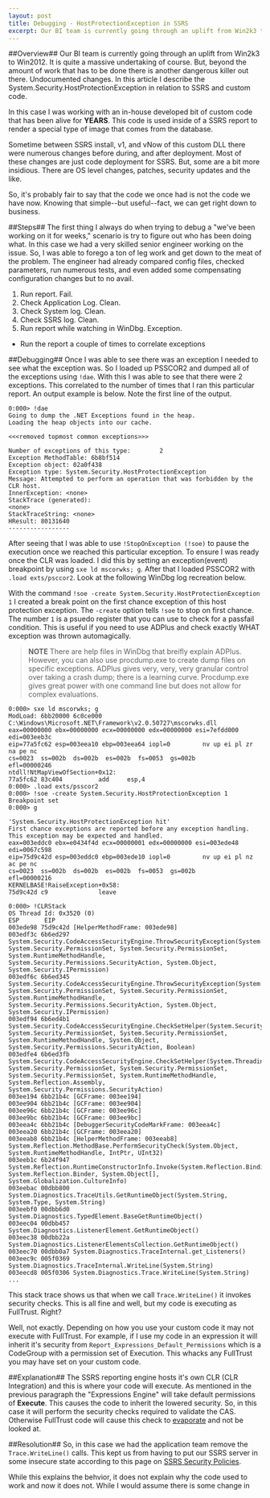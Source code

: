 ```yaml
---
layout: post
title: Debugging - HostProtectionException in SSRS
excerpt: Our BI team is currently going through an uplift from Win2k3 to Win2012. It is quite a massive undertaking of course. But, beyond the amount of work that has to be done there is another dangerous killer out there.  Undocumented changes. In this article I describe the System.Security.HostProtectionException in relation to SSRS and custom code.
---
```

##Overview##
Our BI team is currently going through an uplift from Win2k3 to Win2012. It is quite a massive undertaking of course. But, beyond the amount of work that has to be done there is another dangerous killer out there.  Undocumented changes. In this article I describe the System.Security.HostProtectionException in relation to SSRS and custom code.

In this case I was working with an in-house developed bit of custom code that has been alive for **YEARS**. This code is used inside of a SSRS report to render a special type of image that comes from the database.

Sometime between SSRS install, v1, and vNow of this custom DLL there were numerous changes before during, and after deployment. Most of these changes are just code deployment for SSRS. But, some are a bit more insidious. There are OS level changes, patches, security updates and the like.

So, it's probably fair to say that the code we once had is not the code we have now. Knowing that simple--but useful--fact,  we can get right down to business.

##Steps##
The first thing I always do when trying to debug a "we've been working on it for weeks," scenario is try to figure out who has been doing what. In this case we had a very skilled senior engineer working on the issue. So, I was able to forego a ton of leg work and get down to the meat of the problem. The engineer had already compared config files, checked parameters, run numerous tests, and even added some compensating configuration changes but to no avail.

1. Run report. Fail.
2. Check Application Log. Clean.
3. Check System log. Clean.
4. Check SSRS log. Clean.
5. Run report while watching in WinDbg. Exception.
  - Run the report a couple of times to correlate exceptions

##Debugging##
Once I was able to see there was an exception I needed to see what the exception was. So I loaded up PSSCOR2 and dumped all of the exceptions using `!dae`. With this I was able to see that there were 2 exceptions. This correlated to the number of times that I ran this particular report. An output example is below.  Note the first line of the output.

```
0:000> !dae
Going to dump the .NET Exceptions found in the heap.
Loading the heap objects into our cache.

<<<removed topmost common exceptions>>>

Number of exceptions of this type:        2
Exception MethodTable: 6b8bf514
Exception object: 02a0f438
Exception type: System.Security.HostProtectionException
Message: Attempted to perform an operation that was forbidden by the CLR host.
InnerException: <none>
StackTrace (generated):
<none>
StackTraceString: <none>
HResult: 80131640
-----------------
```

After seeing that I was able to use `!StopOnException (!soe)` to pause the execution once we reached this particular exception. To ensure I was ready once the CLR was loaded. I did this by setting an exception(event) breakpoint by using `sxe ld mscorwks; g`. After that I loaded PSSCOR2 with `.load exts/psccor2`. Look at the following WinDbg log recreation below.

With the command `!soe -create System.Security.HostProtectionException 1` I created a break point on the first chance exception of this host protection exception. The `-create` option tells `!soe` to stop on first chance. The number `1` is a psuedo register that you can use to check for a passfail condition. This is useful if you need to use ADPlus and check exactly WHAT exception was thrown automagically.

>**NOTE** There are help files in WinDbg that breifly explain ADPlus. However, you can also use procdump.exe to create dump files on specific exceptions. ADPlus gives very, very, very granular control over taking a crash dump; there is a learning curve. Procdump.exe gives great power with one command line but does not allow for complex evaluations.

```
0:000> sxe ld mscorwks; g
ModLoad: 6bb20000 6c0ce000   C:\Windows\Microsoft.NET\Framework\v2.0.50727\mscorwks.dll
eax=00000000 ebx=00000000 ecx=00000000 edx=00000000 esi=7efdd000 edi=003eeb3c
eip=77a5fc62 esp=003eea10 ebp=003eea64 iopl=0         nv up ei pl zr na pe nc
cs=0023  ss=002b  ds=002b  es=002b  fs=0053  gs=002b             efl=00000246
ntdll!NtMapViewOfSection+0x12:
77a5fc62 83c404          add     esp,4
0:000> .load exts/psscor2
0:000> !soe -create System.Security.HostProtectionException 1
Breakpoint set
0:000> g

'System.Security.HostProtectionException hit'
First chance exceptions are reported before any exception handling.
This exception may be expected and handled.
eax=003eddc0 ebx=e0434f4d ecx=00000001 edx=00000000 esi=003ede48 edi=0067c598
eip=75d9c42d esp=003eddc0 ebp=003ede10 iopl=0         nv up ei pl nz ac pe nc
cs=0023  ss=002b  ds=002b  es=002b  fs=0053  gs=002b             efl=00000216
KERNELBASE!RaiseException+0x58:
75d9c42d c9              leave

0:000> !CLRStack
OS Thread Id: 0x3520 (0)
ESP       EIP     
003ede98 75d9c42d [HelperMethodFrame: 003ede98] 
003edf3c 6b6ed297 System.Security.CodeAccessSecurityEngine.ThrowSecurityException(System.Reflection.Assembly, System.Security.PermissionSet, System.Security.PermissionSet, System.RuntimeMethodHandle, System.Security.Permissions.SecurityAction, System.Object, System.Security.IPermission)
003edf6c 6b6ed345 System.Security.CodeAccessSecurityEngine.ThrowSecurityException(System.Object, System.Security.PermissionSet, System.Security.PermissionSet, System.RuntimeMethodHandle, System.Security.Permissions.SecurityAction, System.Object, System.Security.IPermission)
003edf94 6b6ed4b1 System.Security.CodeAccessSecurityEngine.CheckSetHelper(System.Security.PermissionSet, System.Security.PermissionSet, System.Security.PermissionSet, System.RuntimeMethodHandle, System.Object, System.Security.Permissions.SecurityAction, Boolean)
003edfe4 6b6ed3fb System.Security.CodeAccessSecurityEngine.CheckSetHelper(System.Threading.CompressedStack, System.Security.PermissionSet, System.Security.PermissionSet, System.Security.PermissionSet, System.RuntimeMethodHandle, System.Reflection.Assembly, System.Security.Permissions.SecurityAction)
003ee194 6bb21b4c [GCFrame: 003ee194] 
003ee904 6bb21b4c [GCFrame: 003ee904] 
003ee96c 6bb21b4c [GCFrame: 003ee96c] 
003ee9bc 6bb21b4c [GCFrame: 003ee9bc] 
003eea4c 6bb21b4c [DebuggerSecurityCodeMarkFrame: 003eea4c] 
003eea20 6bb21b4c [GCFrame: 003eea20] 
003eeab8 6bb21b4c [HelperMethodFrame: 003eeab8] System.Reflection.MethodBase.PerformSecurityCheck(System.Object, System.RuntimeMethodHandle, IntPtr, UInt32)
003eeb1c 6b24f947 System.Reflection.RuntimeConstructorInfo.Invoke(System.Reflection.BindingFlags, System.Reflection.Binder, System.Object[], System.Globalization.CultureInfo)
003eebac 00dbb800 System.Diagnostics.TraceUtils.GetRuntimeObject(System.String, System.Type, System.String)
003eebf0 00dbb6d0 System.Diagnostics.TypedElement.BaseGetRuntimeObject()
003eec04 00dbb457 System.Diagnostics.ListenerElement.GetRuntimeObject()
003eec38 00dbb22a System.Diagnostics.ListenerElementsCollection.GetRuntimeObject()
003eec70 00dbb0a7 System.Diagnostics.TraceInternal.get_Listeners()
003eec9c 005f0369 System.Diagnostics.TraceInternal.WriteLine(System.String)
003eecd8 005f0306 System.Diagnostics.Trace.WriteLine(System.String)
...
```

This stack trace shows us that when we call `Trace.WriteLine()` it invokes security checks. This is all fine and well, but my code is executing as FullTrust. Right?

Well, not exactly. Depending on how you use your custom code it may not execute with FullTrust. For example, if I use my code in an expression it will inherit it's security from `Report_Expressions_Default_Permissions` which is a CodeGroup with a permission set of Execution. This whacks any FullTrust you may have set on your custom code.

##Explanation##
The SSRS reporting engine hosts it's own CLR (CLR Integration) and this is where your code will execute. As mentioned in the previous paragraph the "Expressions Engine" will take default permissions of **Execute**. This causes the code to inherit the lowered security. So, in this case it will perform the security checks required to validate the CAS. Otherwise FullTrust code will cause this check to [evaporate][evap] and not be looked at.

##Resolution##
So, in this case we had the application team remove the `Trace.WriteLine()` calls. This kept us from having to put our SSRS server in some insecure state according to this page on [SSRS Security Policies][ssrssecpol].

While this explains the behvior, it does not explain why the code used to work and now it does not. While I would assume there is some change in 



[ssrssecpol]: http://msdn.microsoft.com/en-us/library/ms154466
[evap]: http://msdn.microsoft.com/en-us/library/system.security.permissions.hostprotectionattribute(v=vs.110).aspx
